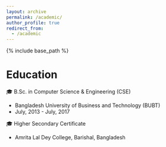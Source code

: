 ```yaml
---
layout: archive
permalink: /academic/
author_profile: true
redirect_from:
  - /academic
---
```


{% include base_path %}

Education
======
🎓 B.Sc. in Computer Science & Engineering (CSE) 
   * Bangladesh University of Business and Technology (BUBT)
   * July, 2013 - July, 2017

🎓 Higher Secondary Certificate 
   * Amrita Lal Dey College, Barishal, Bangladesh
 

    



